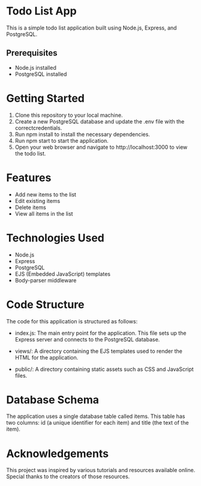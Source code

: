 # Todo List App

This is a simple todo list application built using Node.js, Express, and PostgreSQL.

## Prerequisites

- Node.js installed
- PostgreSQL installed

# Getting Started

1. Clone this repository to your local machine.
2. Create a new PostgreSQL database and update the .env file with the correctcredentials.
3. Run npm install to install the necessary dependencies.
4. Run npm start to start the application.
5. Open your web browser and navigate to http://localhost:3000 to view the todo list.

# Features

- Add new items to the list
- Edit existing items
- Delete items
- View all items in the list

# Technologies Used

- Node.js
- Express
- PostgreSQL
- EJS (Embedded JavaScript) templates
- Body-parser middleware

# Code Structure

The code for this application is structured as follows:

- index.js: The main entry point for the application. This file sets up the Express server and connects to the PostgreSQL database.

- views/: A directory containing the EJS templates used to render the HTML for the application.

- public/: A directory containing static assets such as CSS and JavaScript files.

# Database Schema

The application uses a single database table called items. This table has two columns: id (a unique identifier for each item) and title (the text of the item).

# Acknowledgements

This project was inspired by various tutorials and resources available online. Special thanks to the creators of those resources.

